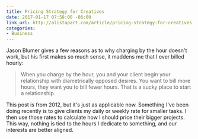 ```yaml
---
title: Pricing Strategy for Creatives
date: 2017-01-17 07:58:00 -06:00
link_url: http://alistapart.com/article/pricing-strategy-for-creatives
categories:
- Business
---
```


Jason Blumer gives a few reasons as to why charging by the hour doesn't work, but his first makes so much sense, it maddens me that I ever billed hourly:

> When you charge by the hour, you and your client begin your relationship with diametrically opposed desires. You want to bill more hours, they want you to bill fewer hours. That is a sucky place to start a relationship.

This post is from 2012, but it's just as applicable now. Something I've been doing recently is to give clients my daily or weekly rate for smaller tasks. I then use those rates to calculate how I should price their bigger projects. This way, nothing is tied to the hours I dedicate to something, and our interests are better aligned.
